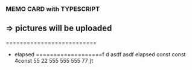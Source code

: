 ### MEMO CARD with TYPESCRIPT
=> pictures will be uploaded
--------------------------
==========================
- elapsed
===================f
d
asdf
asdf
elapsed
const
const
4const
55
22
555
555
555
77
]t
